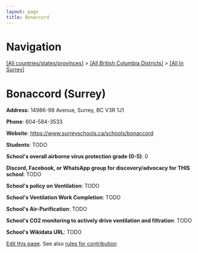 ```yaml
---
layout: page
title: Bonaccord
---
```

# Navigation

[[All countries/states/provinces]](../../..) > [[All British Columbia Districts]](../..) > [[All In Surrey]](..)

# Bonaccord (Surrey)

**Address**: 14986-98 Avenue, Surrey, BC V3R 1J1

**Phone**: 604-584-3533

**Website**: <https://www.surreyschools.ca/schools/bonaccord>

**Students**: TODO

**School's overall airborne virus protection grade (0-5)**: 0

**Discord, Facebook, or WhatsApp group for discovery/advocacy for THIS school**: TODO

**School's policy on Ventilation**: TODO

**School's Ventilation Work Completion**: TODO

**School's Air-Purification**: TODO

**School's CO2 monitoring to actively drive ventilation and filtration**: TODO

**School's Wikidata URL**: TODO


[Edit this page](https://github.com/ventilate-schools/BC/edit/main/./Surrey/Bonaccord.md). See also [rules for contribution](../../../contribution-rules/)